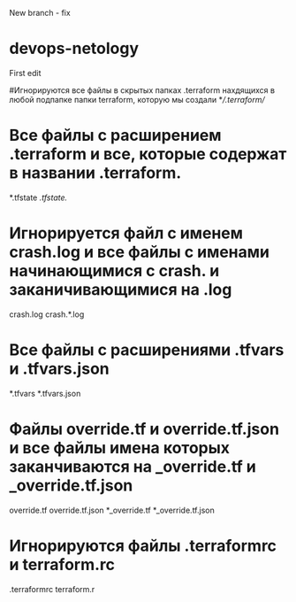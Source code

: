 New branch - fix


# devops-netology
First edit

#Игнорируются все файлы в скрытых папках .terraform нахдящихся в любой подпапке папки terraform, которую мы создали 
**/.terraform/*  

# Все файлы с расширением .terraform и все, которые содержат в названии .terraform.
*.tfstate
*.tfstate.*

# Игнорируется файл с именем crash.log и все файлы с именами начинающимися с crash. и заканичивающимися на .log
crash.log
crash.*.log

 
# Все файлы с расширениями .tfvars и .tfvars.json
*.tfvars
*.tfvars.json

# Файлы override.tf и override.tf.json и все файлы имена которых заканчиваются на _override.tf и _override.tf.json
override.tf
override.tf.json
*_override.tf
*_override.tf.json

# Игнорируются файлы .terraformrc и terraform.rc 
.terraformrc
terraform.r
